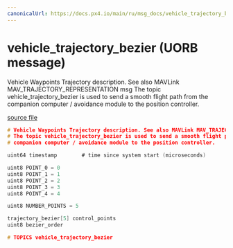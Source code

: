 ```yaml
---
canonicalUrl: https://docs.px4.io/main/ru/msg_docs/vehicle_trajectory_bezier
---
```


# vehicle_trajectory_bezier (UORB message)

Vehicle Waypoints Trajectory description. See also MAVLink MAV_TRAJECTORY_REPRESENTATION msg The topic vehicle_trajectory_bezier is used to send a smooth flight path from the companion computer / avoidance module to the position controller.

[source file](https://github.com/PX4/PX4-Autopilot/blob/release/1.13/msg/vehicle_trajectory_bezier.msg)

```c
# Vehicle Waypoints Trajectory description. See also MAVLink MAV_TRAJECTORY_REPRESENTATION msg
# The topic vehicle_trajectory_bezier is used to send a smooth flight path from the
# companion computer / avoidance module to the position controller.

uint64 timestamp        # time since system start (microseconds)

uint8 POINT_0 = 0
uint8 POINT_1 = 1
uint8 POINT_2 = 2
uint8 POINT_3 = 3
uint8 POINT_4 = 4

uint8 NUMBER_POINTS = 5

trajectory_bezier[5] control_points
uint8 bezier_order

# TOPICS vehicle_trajectory_bezier

```
